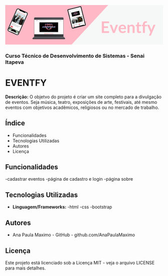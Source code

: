 ![imagem de capa](assets/img/readme.img/Eventfy.png)
### Curso Técnico de Desenvolvimento de Sistemas - Senai Itapeva
# EVENTFY
**Descrição:**
O objetvo do projeto é criar um site completo para a divulgação de eventos. Seja música, teatro, exposições de arte, festivais, até mesmo eventos com objetivos acadêmicos, religiosos ou no mercado de trabalho.
## Índice
- Funcionalidades 
- Tecnologias Utilizadas
- Autores
- Licença
## Funcionalidades
-cadastrar eventos
-página de cadastro e login
-página sobre
## Tecnologias Utilizadas
- **Linguagem/Frameworks:**
 -html
 -css
 -bootstrap
## Autores
- Ana Paula Maximo - GitHub - github.com/AnaPaulaMaximo
## Licença
Este projeto está licenciado sob a Licença MIT - veja o arquivo LICENSE para mais detalhes.